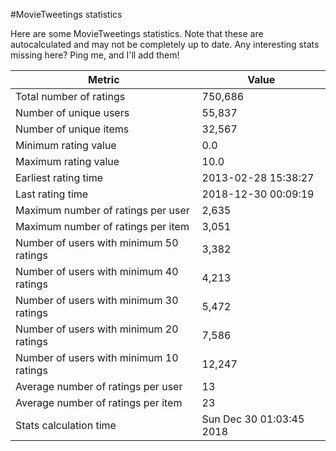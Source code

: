 #MovieTweetings statistics

Here are some MovieTweetings statistics. Note that these are autocalculated and may not be completely up to date. Any interesting stats missing here? Ping me, and I'll add them!

Metric | Value
--- | ---
Total number of ratings                 | 750,686
Number of unique users                  | 55,837
Number of unique items                  | 32,567
Minimum rating value                    | 0.0
Maximum rating value                    | 10.0
Earliest rating time                    | 2013-02-28 15:38:27
Last rating time                        | 2018-12-30 00:09:19
Maximum number of ratings per user      | 2,635
Maximum number of ratings per item      | 3,051
Number of users with minimum 50 ratings | 3,382
Number of users with minimum 40 ratings | 4,213
Number of users with minimum 30 ratings | 5,472
Number of users with minimum 20 ratings | 7,586
Number of users with minimum 10 ratings | 12,247
Average number of ratings per user      | 13
Average number of ratings per item      | 23
Stats calculation time                  | Sun Dec 30 01:03:45 2018

